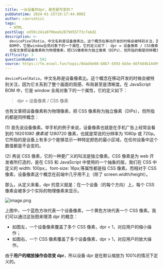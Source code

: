 ```yaml
---
title: 一台设备的dpr，是否是可变的？
pubDatetime: 2024-01-25T19:17:44.000Z
author: caorushizi
tags:
  - HTML
postSlug: ed59c241a9796eeb2879d55773c7abd2
description: >-
  devicePixelRatio，中文名称是设备像素比。这个概念在移动开发的时候会被特别关注，因为它关系到了整个画面的观感、布局甚至是清晰度。在JavaScript
  BOM中，它是window全局对象下的一个属性，它的定义如下： dpr = 设备像素 / CSS像素
  也有文章把设备像素称为物理像素，把CSS像素称为独立像素（DIPs），但所指的都是同样概念： (1) 首先说设备像素。举手机的例子来
difficulty: 3
questionNumber: 591
source: https://fe.ecool.fun/topic/8dad4e08-b8b7-4593-bb5e-8df4d4b14499
---
```


`devicePixelRatio`，中文名称是设备像素比。这个概念在移动开发的时候会被特别关注，因为它关系到了整个画面的观感、布局甚至是清晰度。在 JavaScript BOM 中，它是 window 全局对象下的一个属性，它的定义如下：

> dpr = 设备像素 / CSS 像素

也有文章把设备像素称为物理像素，把 CSS 像素称为独立像素（DIPs），但所指的都是同样概念：

(1) 首先说设备像素。举手机的例子来说，设备像素也就是在手机广告上经常会看到的 1920*1080 像素或 1280*720 像素，也就是常说的分辨率为 1080p 或 720p。它所指的是设备上有多少个能够显示一种特定颜色的最小区域，在任何设备中这个数值都是不会变的。

(2) 再说 CSS 像素，它的一种更广义的叫法是独立像素。CSS 像素是为 web 开发者所打造的，是在 CSS 和 JavaScript 中使用的一个抽象的层，我们在 CSS 中定义的 width: 100px;、font-size: 16px;等属性都是指 CSS 像素。而相对于 CSS 像素，设备像素这个概念在前端中几乎用不上（除了 screen.width/height）。

那么，从定义来看，dpr 的意义就是：在一个设备（的每个方向）上，每个 CSS 像素会被多少个实际的物理像素来显示。

![image.png](https://static.ecool.fun//article/893cb23b-5299-44ab-af90-f0585f94c298.png)

上图中，一个蓝色方块代表一个设备像素，一个黄色方块代表一个 CSS 像素。我们可以通过这张图来理清 dpr 的概念：

- 如图左，一个设备像素覆盖了多个 CSS 像素，dpr < 1，对应用户的缩小操作；
- 如图右，一个 CSS 像素覆盖了多个设备像素，dpr > 1，对应用户的放大操作。

由于**用户的缩放操作会改变 dpr**，所以设备 dpr 是在默认缩放为 100%的情况下定义的。
